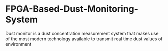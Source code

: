 # FPGA-Based-Dust-Monitoring-System
Dust monitor is a dust concentration measurement system that makes use of the most modern technology available to transmit real time dust values of environment
